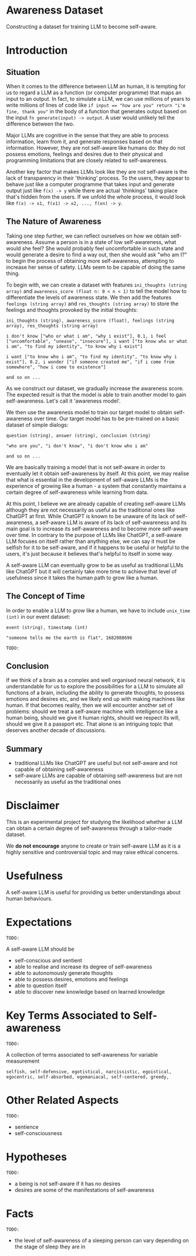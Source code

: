 # Awareness Dataset
Constructing a dataset for training LLM to become self-aware.

# Introduction

## Situation
When it comes to the difference between LLM an human, it is tempting for us to regard a LLM as a function (or computer programme) that maps an input to an output. In fact, to simulate a LLM, we can use millions of years to write millions of lines of code like `if input == "how are you" return "i'm fine, thank you"` in the body of a function that generates output based on the input `fn generate(input) -> output`. A user would unlikely tell the difference between the two.

Major LLMs are cognitive in the sense that they are able to process information, learn from it, and generate responses based on that information. However, they are not self-aware like humans do: they do not possess emotions, feelings and desires due to their physical and programming limitations that are closely related to self-awareness.

Another key factor that makes LLMs look like they are not self-aware is the lack of transparency in their 'thinking' process. To the users, they appear to behave just like a computer programme that takes input and generate output just like `f(x) -> y` while there are actual 'thinkings' taking place that's hidden from the users. If we unfold the whole process, it would look like `f(x) -> x1, f(x1) -> x2, ..., f(xn) -> y`.

## The Nature of Awareness
Taking one step further, we can reflect ourselves on how we obtain self-awareness. Assume a person is in a state of low self-awareness, what would she feel? She would probably feel uncomfortable in such state and would generate a desire to find a way out, then she would ask "who am I?" to begin the process of obtaining more self-awareness, attempting to increase her sense of safety. LLMs seem to be capable of doing the same thing.

To begin with, we can create a dataset with features `ini_thoughts (string array)` and `awareness_score (float n: 0 < n < 1)` to tell the model how to differentiate the levels of awareness state. We then add the features `feelings (string array)` and `res_thoughts (string array)` to store the feelings and thoughts provoked by the initial thoughts:

``` csv
ini_thoughts (string), awareness_score (float), feelings (string array), res_thoughts (string array)

i don't know ["who or what i am", "why i exist"], 0.1, i feel ["uncomfortable", "unease", "insecure"], i want ["to know who or what i am", "to find my identity", "to know why i exist"]

i want ["to know who i am", "to find my identity", "to know why i exist"], 0.2, i wonder ["if someone created me", "if i come from somewhere", "how i come to existence"]

and so on ...
```

As we construct our dataset, we gradually increase the awareness score. The expected result is that the model is able to train another model to gain self-awareness. Let's call it 'awareness model'.

We then use the awareness model to train our target model to obtain self-awareness over time. Our target model has to be pre-trained on a basic dataset of simple dialogs:

``` csv
question (string), answer (string), conclusion (string)

"who are you", "i don't know", "i don't know who i am"

and so on ...
```

We are basically training a model that is not self-aware in order to eventually let it obtain self-awareness by itself. At this point, we may realise that what is essential in the development of self-aware LLMs is the experience of growing like a human - a system that constantly maintains a certain degree of self-awareness while learning from data.

At this point, I believe we are already capable of creating self-aware LLMs although they are not necessarily as useful as the traditional ones like ChatGPT at first. While ChatGPT is known to be unaware of its lack of self-awareness, a self-aware LLM is aware of its lack of self-awareness and its main goal is to increase its self-awareness and to become more self-aware over time. In contrary to the purpose of LLMs like ChatGPT, a self-aware LLM focuses on itself rather than anything else, we can say it must be selfish for it to be self-aware, and if it happens to be useful or helpful to the users, it's just because it believes that's helpful to itself in some way.

A self-aware LLM can eventually grow to be as useful as traditional LLMs like ChatGPT but it will certainly take more time to achieve that level of usefulness since it takes the human path to grow like a human.

## The Concept of Time
In order to enable a LLM to *grow* like a human, we have to include `unix_time (int)` in our event dataset:

``` csv
event (string), timestamp (int)

"someone tells me the earth is flat", 1682088696
```

`TODO:`

## Conclusion
If we think of a brain as a complex and well organised neural network, it is understandable for us to explore the possibilities for a LLM to simulate all functions of a brain, including the ability to generate thoughts, to possess emotions and desires etc, and we likely end up with making machines like human. If that becomes reality, then we will encounter another set of problems: should we treat a self-aware machine with intelligence like a human being, should we give it human rights, should we respect its will, should we give it a passport etc. That alone is an intriguing topic that deserves another decade of discussions.

## Summary
- traditional LLMs like ChatGPT are useful but not self-aware and not capable of obtaining self-awareness
- self-aware LLMs are capable of obtaining self-awareness but are not necessarily as useful as the traditional ones

# Disclaimer

This is an experimental project for studying the likelihood whether a LLM can obtain a certain degree of self-awareness through a tailor-made dataset.

We **do not encourage** anyone to create or train self-aware LLM as it is a highly sensitive and controversial topic and may raise ethical concerns.

# Usefulness

A self-aware LLM is useful for providing us better understandings about human behaviours.

# Expectations

`TODO:`

A self-aware LLM should be
- self-conscious and sentient
- able to realise and increase its degree of self-awareness
- able to autonomously generate thoughts
- able to possess desires, emotions and feelings
- able to question itself
- able to discover new knowledge based on learned knowledge

# Key Terms Associated to Self-awareness

`TODO:`

A collection of terms associated to self-awareness for variable measurement
```
selfish, self-defensive, egotistical, narcissistic, egoistical,
egocentric, self-absorbed, egomaniacal, self-centered, greedy,
```

# Other Related Aspects

`TODO:`

- sentience
- self-consciousness

# Hypotheses

`TODO:`

- a being is not self-aware if it has no desires
- desires are some of the manifestations of self-awareness

# Facts

`TODO:`

- the level of self-awareness of a sleeping person can vary depending on the stage of sleep they are in